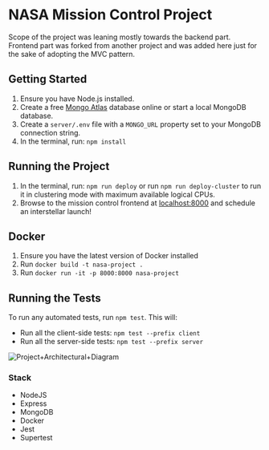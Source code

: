 # NASA Mission Control Project

Scope of the project was leaning mostly towards the backend part.
Frontend part was forked from another project and was added here just for the sake of adopting the MVC pattern.

## Getting Started

1. Ensure you have Node.js installed.
2. Create a free [Mongo Atlas](https://www.mongodb.com/atlas/database) database online or start a local MongoDB database.
3. Create a `server/.env` file with a `MONGO_URL` property set to your MongoDB connection string.
4. In the terminal, run: `npm install`

## Running the Project

1. In the terminal, run: `npm run deploy` or run `npm run deploy-cluster` to run it in clustering mode with maximum available logical CPUs.
2. Browse to the mission control frontend at [localhost:8000](http://localhost:8000) and schedule an interstellar launch!

## Docker

1. Ensure you have the latest version of Docker installed
2. Run `docker build -t nasa-project .`
3. Run `docker run -it -p 8000:8000 nasa-project`

## Running the Tests

To run any automated tests, run `npm test`. This will: 
* Run all the client-side tests: `npm test --prefix client`
* Run all the server-side tests: `npm test --prefix server` 


![Project+Architectural+Diagram](https://user-images.githubusercontent.com/83350680/217457604-bb50514d-4870-44be-8330-a32b7384f2b0.png)


<h3>Stack</h3>

- NodeJS
- Express
- MongoDB
- Docker
- Jest
- Supertest
